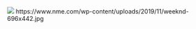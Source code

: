 <img src= 'https://www.nme.com/wp-content/uploads/2019/11/weeknd-696x442.jpg'>
https://www.nme.com/wp-content/uploads/2019/11/weeknd-696x442.jpg
